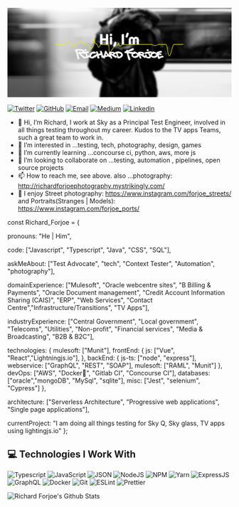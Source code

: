 [![Richards's GitHub Banner](./GitHubHeader.png)](https://twitter.com/rforjoe)

[![Twitter](https://img.shields.io/badge/Twitter-1DA1F2?style=for-the-badge&logo=twitter&logoColor=white)](https://twitter.com/rforjoe)
[![GitHub](https://img.shields.io/badge/GitHub-100000?style=for-the-badge&logo=github&logoColor=white)](https://github.com/richardforjoesky)
[![Email](https://img.shields.io/badge/Email-D14836?style=for-the-badge&logo=gmail&logoColor=white)](mailto:rforjoe@live.co.uk)
[![Medium](https://img.shields.io/badge/Medium-12100E?style=for-the-badge&logo=medium&logoColor=white)](https://medium.com/@rforjoe)
[![Linkedin](https://img.shields.io/badge/linkedin-30077B5?&style=for-the-badge&logo=linkedin&logoColor=white)](https://www.linkedin.com/in/richardforjoe/)

- 👋 Hi, I’m Richard, I work at Sky as a Principal Test Engineer, involved in all things testing throughout my career.  Kudos to the TV apps Teams, such a great team to work in.
- 👀 I’m interested in ...testing, tech, photography, design, games
- 🌱 I’m currently learning ...concourse ci, python, aws, more js
- 💞️ I’m looking to collaborate on ...testing, automation , pipelines, open source projects
- 📫 How to reach me, see above. also ...photography: http://richardforjoephotography.mystrikingly.com/
- 💞️ I enjoy Street photography: https://www.instagram.com/forjoe_streets/ and Portraits(Stranges | Models): https://www.instagram.com/forjoe_ports/



const Richard_Forjoe = { 

pronouns: "He | Him", 

code: ["Javascript", "Typescript", "Java", "CSS", "SQL"], 

askMeAbout: ["Test Advocate", "tech", "Context Tester", "Automation", "photography"], 

domainExperience: ["Mulesoft", "Oracle webcentre sites", "B Billing & Payments", "Oracle Document management", "Credit Account Information Sharing (CAIS)", "ERP", "Web Services", "Contact Centre","Infrastructure/Transitions", "TV Apps"], 

industryExperience: ["Central Government", "Local government", "Telecoms", "Utilities", "Non-profit", "Financial services", "Media & Broadcasting", "B2B & B2C"], 

technologies: { mulesoft: ["Munit"], frontEnd: { js: ["Vue", "React","Lightningjs.io"], }, backEnd: { js-ts: ["node", "express"], webservice: ["GraphQL", "REST", "SOAP"], mulesoft: ["RAML", "Munit"] }, devOps: ["AWS", "Docker🐳", "Gitlab CI", "Concourse CI"], databases: ["oracle","mongoDB", "MySql", "sqlite"], misc: ["Jest", "selenium", "Cypress"] }, 

architecture: ["Serverless Architecture", "Progressive web applications", "Single page applications"], 

currentProject: "I am doing all things testing for Sky Q, Sky glass, TV apps using lightingjs.io" };

<!---
richardforjoesky/richardforjoesky is a ✨ special ✨ repository because its `README.md` (this file) appears on your GitHub profile.
You can click the Preview link to take a look at your changes.
--->



## 💻 Technologies I Work With

![Typescript](https://img.shields.io/badge/TypeScript-007ACC?style=for-the-badge&logo=typescript&logoColor=white)
![JavaScript](https://img.shields.io/badge/JavaScript-323330?style=for-the-badge&logo=javascript&logoColor=F7DF1E)
![JSON](https://img.shields.io/badge/json-5E5C5C?style=for-the-badge&logo=json&logoColor=white)
![NodeJS](https://img.shields.io/badge/Node.js-339933?style=for-the-badge&logo=nodedotjs&logoColor=white)
![NPM](https://img.shields.io/badge/npm-CB3837?style=for-the-badge&logo=npm&logoColor=white)
![Yarn](https://img.shields.io/badge/Yarn-2C8EBB?style=for-the-badge&logo=yarn&logoColor=white)
![ExpressJS](https://img.shields.io/badge/Express.js-000000?style=for-the-badge&logo=express&logoColor=white)
![GraphQL](https://img.shields.io/badge/GraphQl-E10098?style=for-the-badge&logo=graphql&logoColor=white)
![Docker](https://img.shields.io/badge/Docker-2CA5E0?style=for-the-badge&logo=docker&logoColor=white)
![Git](https://img.shields.io/badge/Git-F05032?style=for-the-badge&logo=git&logoColor=white)
![ESLint](https://img.shields.io/badge/eslint-3A33D1?style=for-the-badge&logo=eslint&logoColor=white)
![Prettier](https://img.shields.io/badge/prettier-1A2C34?style=for-the-badge&logo=prettier&logoColor=F7BA3E)

![Richard Forjoe's Github Stats](https://metrics.lecoq.io/richardforjoesky)
